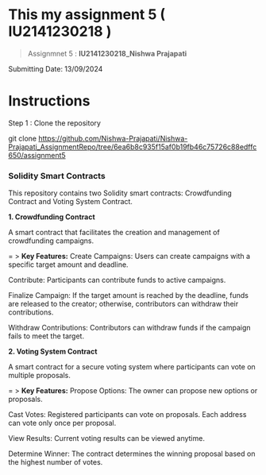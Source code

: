 # This my assignment 5   ( IU2141230218 )

>Assignmnet 5 : **IU2141230218_Nishwa Prajapati**

Submitting Date: 13/09/2024

# Instructions
Step 1 : Clone the repository

git clone  https://github.com/Nishwa-Prajapati/Nishwa-Prajapati_AssignmentRepo/tree/6ea6b8c935f15af0b19fb46c75726c88edffc650/assignment5

### Solidity Smart Contracts

This repository contains two Solidity smart contracts: Crowdfunding Contract and Voting System Contract.

**1. Crowdfunding Contract**

A smart contract that facilitates the creation and management of crowdfunding campaigns.

= > **Key Features:**
Create Campaigns: Users can create campaigns with a specific target amount and deadline.

Contribute: Participants can contribute funds to active campaigns.

Finalize Campaign: If the target amount is reached by the deadline, funds are released to the creator; otherwise, contributors can withdraw their contributions.

Withdraw Contributions: Contributors can withdraw funds if the campaign fails to meet the target.

**2. Voting System Contract**

A smart contract for a secure voting system where participants can vote on multiple proposals.

= > **Key Features:**
Propose Options: The owner can propose new options or proposals.

Cast Votes: Registered participants can vote on proposals. Each address can vote only once per proposal.

View Results: Current voting results can be viewed anytime.

Determine Winner: The contract determines the winning proposal based on the highest number of votes.

